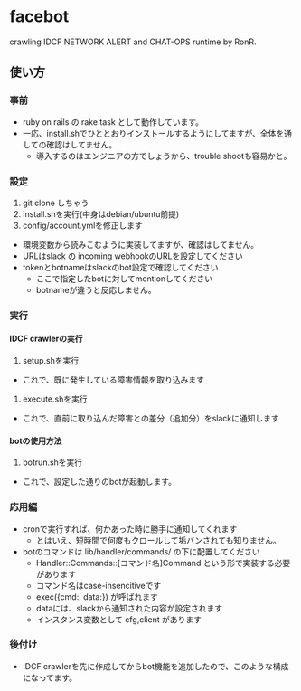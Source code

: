 # facebot
crawling IDCF NETWORK ALERT
and
CHAT-OPS runtime by RonR.

## 使い方

### 事前

- ruby on rails の rake task として動作しています。
- 一応、install.shでひととおりインストールするようにしてますが、全体を通しての確認はしてません。
  - 導入するのはエンジニアの方でしょうから、trouble shootも容易かと。

### 設定

1. git clone しちゃう
1. install.shを実行(中身はdebian/ubuntu前提)
1. config/account.ymlを修正します
  - 環境変数から読みこむように実装してますが、確認はしてません。
  - URLはslack の incoming webhookのURLを設定してください
  - tokenとbotnameはslackのbot設定で確認してください
    - ここで指定したbotに対してmentionしてください
    - botnameが違うと反応しません。

### 実行

#### IDCF crawlerの実行

1. setup.shを実行
  - これで、既に発生している障害情報を取り込みます
1. execute.shを実行
  - これで、直前に取り込んだ障害との差分（追加分）をslackに通知します

#### botの使用方法
1. botrun.shを実行
  - これで、設定した通りのbotが起動します。

### 応用編

- cronで実行すれば、何かあった時に勝手に通知してくれます
  - とはいえ、短時間で何度もクロールして垢バンされても知りません。
- botのコマンドは lib/handler/commands/ の下に配置してください
  - Handler::Commands::[コマンド名]Command という形で実装する必要があります
  - コマンド名はcase-insencitiveです
  - exec({cmd:, data:}) が呼ばれます
  - dataには、slackから通知された内容が設定されます
  - インスタンス変数として cfg,client があります

### 後付け

- IDCF crawlerを先に作成してからbot機能を追加したので、このような構成になってます。
